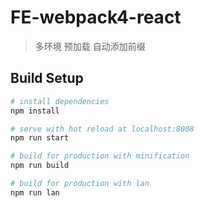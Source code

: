 # FE-webpack4-react

> 多环境 预加载 自动添加前缀

## Build Setup

``` bash
# install dependencies
npm install

# serve with hot reload at localhost:8008
npm run start

# build for production with minification
npm run build

# build for production with lan
npm run lan
```